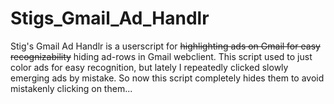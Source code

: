 # Stigs_Gmail_Ad_Handlr
Stig's Gmail Ad Handlr is a userscript for ~~highlighting ads on Gmail for easy recognizability~~ hiding ad-rows in Gmail webclient.
This script used to just color ads for easy recognition, but lately I repeatedly clicked slowly emerging ads by mistake.
So now this script completely hides them to avoid mistakenly clicking on them...

